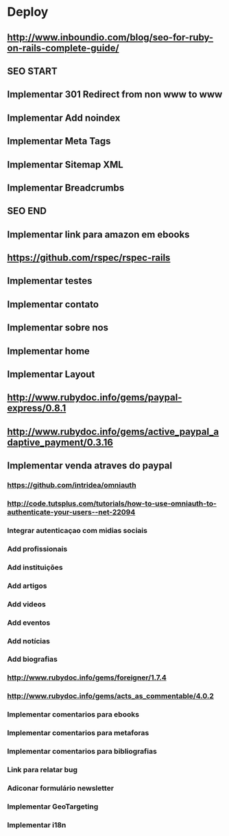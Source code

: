 # Deploy

## http://www.inboundio.com/blog/seo-for-ruby-on-rails-complete-guide/
## SEO START
## Implementar 301 Redirect from non www to www
## Implementar Add noindex  
## Implementar Meta Tags
## Implementar Sitemap XML
## Implementar Breadcrumbs
## SEO END

## Implementar link para amazon em ebooks

## https://github.com/rspec/rspec-rails
## Implementar testes

## Implementar contato
## Implementar sobre nos
## Implementar home

## Implementar Layout

## http://www.rubydoc.info/gems/paypal-express/0.8.1
## http://www.rubydoc.info/gems/active_paypal_adaptive_payment/0.3.16
## Implementar venda atraves do paypal

### https://github.com/intridea/omniauth
### http://code.tutsplus.com/tutorials/how-to-use-omniauth-to-authenticate-your-users--net-22094
### Integrar autenticaçao com midias sociais

### Add profissionais
### Add instituições
### Add artigos
### Add videos
### Add eventos
### Add notícias
### Add biografias

### http://www.rubydoc.info/gems/foreigner/1.7.4
### http://www.rubydoc.info/gems/acts_as_commentable/4.0.2
### Implementar comentarios para ebooks
### Implementar comentarios para metaforas
### Implementar comentarios para bibliografias

### Link para relatar bug

### Adiconar formulário newsletter

### Implementar GeoTargeting
### Implementar i18n
